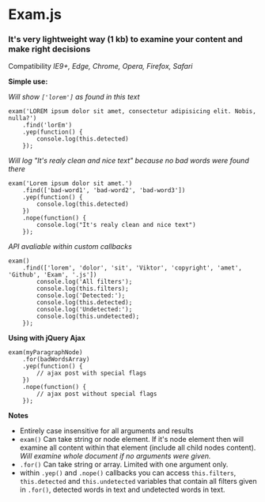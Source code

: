 # Exam.js
### It's very lightweight way (1 kb) to examine your content and make right decisions  

Compatibility *IE9+, Edge, Chrome, Opera, Firefox, Safari*

**Simple use:**

*Will show `['lorem']` as found in this text*
```
exam('LOREM ipsum dolor sit amet, consectetur adipisicing elit. Nobis, nulla?')
	.find('lorEm')
	.yep(function() {
		console.log(this.detected)
	});
```

*Will log "It's realy clean and nice text" because no bad words were found there*
```
exam('Lorem ipsum dolor sit amet.')
	.find(['bad-word1', 'bad-word2', 'bad-word3'])
	.yep(function() {
		console.log(this.detected)
	})
	.nope(function() {
		console.log("It's realy clean and nice text")
	});
```

*API avaliable within custom callbacks*
```
exam()
	.find(['lorem', 'dolor', 'sit', 'Viktor', 'copyright', 'amet', 'Github', 'Exam', '.js'])
		console.log('All filters');
		console.log(this.filters);
		console.log('Detected:');
		console.log(this.detected);
		console.log('Undetected:');
		console.log(this.undetected);
	});
```

**Using with jQuery Ajax**
```
exam(myParagraphNode)
	.for(badWordsArray)
	.yep(function() {
		// ajax post with special flags
	})
	.nope(function() {
		// ajax post without special flags
	});
```

**Notes**
- Entirely case insensitive for all arguments and results
- `exam()` Can take string or node element. If it's node element then will examine all content within that element (include all child nodes content). *Will examine whole document if no arguments were given.* 
- `.for()` Can take string or array. Limited with one argument only.
- within `.yep()` and `.nope()` callbacks you can access `this.filters`, `this.detected` and `this.undetected` variables that contain all filters given in `.for()`, detected words in text and undetected words in text.